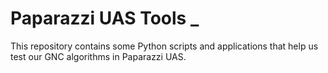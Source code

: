 # Paparazzi UAS Tools _

This repository contains some Python scripts and applications that help us test our GNC algorithms in Paparazzi UAS.

